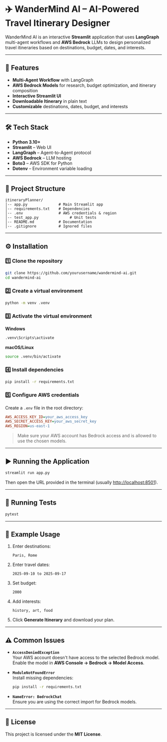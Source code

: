 # ✈️ WanderMind AI – AI-Powered Travel Itinerary Designer

WanderMind AI is an interactive **Streamlit** application that uses **LangGraph** multi-agent workflows and **AWS Bedrock** LLMs to design personalized travel itineraries based on destinations, budget, dates, and interests.

---

## 🚀 Features
- **Multi-Agent Workflow** with LangGraph  
- **AWS Bedrock Models** for research, budget optimization, and itinerary composition  
- **Interactive Streamlit UI**  
- **Downloadable Itinerary** in plain text  
- **Customizable** destinations, dates, budget, and interests  

---

## 🛠 Tech Stack
- **Python 3.10+**  
- **Streamlit** – Web UI  
- **LangGraph** – Agent-to-Agent protocol  
- **AWS Bedrock** – LLM hosting  
- **Boto3** – AWS SDK for Python  
- **Dotenv** – Environment variable loading  

---

## 📂 Project Structure
```
itineraryPlanner/
│-- app.py              # Main Streamlit app
│-- requirements.txt    # Dependencies
│-- .env                # AWS credentials & region
│-- test_app.py              # Unit tests
│-- README.md           # Documentation
│-- .gitignore          # Ignored files
```

---

## ⚙️ Installation

### 1️⃣ Clone the repository
```bash
git clone https://github.com/yourusername/wandermind-ai.git
cd wandermind-ai
```

### 2️⃣ Create a virtual environment
```bash
python -m venv .venv
```

### 3️⃣ Activate the virtual environment

**Windows**
```bash
.venv\Scripts\activate
```

**macOS/Linux**
```bash
source .venv/bin/activate
```

### 4️⃣ Install dependencies
```bash
pip install -r requirements.txt
```

### 5️⃣ Configure AWS credentials  
Create a `.env` file in the root directory:
```ini
AWS_ACCESS_KEY_ID=your_aws_access_key
AWS_SECRET_ACCESS_KEY=your_aws_secret_key
AWS_REGION=us-east-1
```
> Make sure your AWS account has Bedrock access and is allowed to use the chosen models.

---

## ▶️ Running the Application
```bash
streamlit run app.py
```
Then open the URL provided in the terminal (usually [http://localhost:8501](http://localhost:8501)).

---

## 🧪 Running Tests
```bash
pytest
```

---

## 📌 Example Usage
1. Enter destinations:  
   ```
   Paris, Rome
   ```
2. Enter travel dates:  
   ```
   2025-09-10 to 2025-09-17
   ```
3. Set budget:  
   ```
   2000
   ```
4. Add interests:  
   ```
   history, art, food
   ```
5. Click **Generate Itinerary** and download your plan.

---

## ⚠️ Common Issues
- **`AccessDeniedException`**  
  Your AWS account doesn't have access to the selected Bedrock model.  
  Enable the model in **AWS Console → Bedrock → Model Access**.

- **`ModuleNotFoundError`**  
  Install missing dependencies:
  ```bash
  pip install -r requirements.txt
  ```

- **`NameError: BedrockChat`**  
  Ensure you are using the correct import for Bedrock models.

---

## 📜 License
This project is licensed under the **MIT License**.
